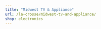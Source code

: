 ```yaml
---
title: "Midwest TV & Appliance"
url: /la-crosse/midwest-tv-and-appliance/
shop: electronics
---
```

